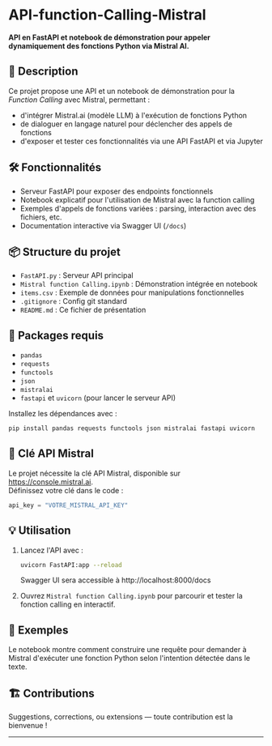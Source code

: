 # API-function-Calling-Mistral

**API en FastAPI et notebook de démonstration pour appeler dynamiquement des fonctions Python via Mistral AI.**

## 🚀 Description

Ce projet propose une API et un notebook de démonstration pour la *Function Calling* avec Mistral, permettant :

- d'intégrer Mistral.ai (modèle LLM) à l'exécution de fonctions Python
- de dialoguer en langage naturel pour déclencher des appels de fonctions
- d'exposer et tester ces fonctionnalités via une API FastAPI et via Jupyter

## 🛠️ Fonctionnalités

- Serveur FastAPI pour exposer des endpoints fonctionnels
- Notebook explicatif pour l'utilisation de Mistral avec la function calling
- Exemples d'appels de fonctions variées : parsing, interaction avec des fichiers, etc.
- Documentation interactive via Swagger UI (`/docs`)

## 📦 Structure du projet

- `FastAPI.py` : Serveur API principal
- `Mistral function Calling.ipynb` : Démonstration intégrée en notebook
- `items.csv` : Exemple de données pour manipulations fonctionnelles
- `.gitignore` : Config git standard
- `README.md` : Ce fichier de présentation

## 🧰 Packages requis

- `pandas`
- `requests`
- `functools`
- `json`
- `mistralai`
- `fastapi` et `uvicorn` (pour lancer le serveur API)

Installez les dépendances avec :
```bash
pip install pandas requests functools json mistralai fastapi uvicorn
```

## 🔑 Clé API Mistral

Le projet nécessite la clé API Mistral, disponible sur https://console.mistral.ai.  
Définissez votre clé dans le code :

```python
api_key = "VOTRE_MISTRAL_API_KEY"
```

## 💡 Utilisation

1. Lancez l'API avec :
    ```bash
    uvicorn FastAPI:app --reload
    ```
   Swagger UI sera accessible à http://localhost:8000/docs

2. Ouvrez `Mistral function Calling.ipynb` pour parcourir et tester la fonction calling en interactif.

## 📄 Exemples

Le notebook montre comment construire une requête pour demander à Mistral d'exécuter une fonction Python selon l'intention détectée dans le texte.

## 🏗️ Contributions

Suggestions, corrections, ou extensions — toute contribution est la bienvenue !

---
